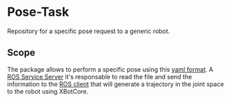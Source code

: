 # Pose-Task
Repository for a specific pose request to a generic robot.

## Scope

The package allows to perform a specific pose using this [yaml format](https://github.com/ADVRHumanoids/Pose-Task/blob/master/configs/Pose_Task.yaml).
A [ROS Service Server](https://github.com/ADVRHumanoids/Pose-Task/blob/master/src/pose_targetSrv.cpp) it's responsable to read the file and send the information to the [ROS client](https://github.com/ADVRHumanoids/Pose-Task/blob/master/src/pose_talker.cpp) that  will generate a trajectory in the joint space to the robot using XBotCore.   
